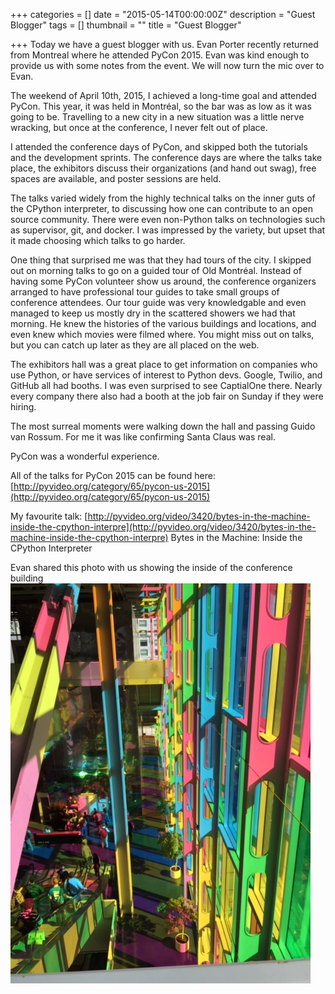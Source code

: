 +++
categories = []
date = "2015-05-14T00:00:00Z"
description = "Guest Blogger"
tags = []
thumbnail = ""
title = "Guest Blogger"

+++
Today we have a guest blogger with us. Evan Porter recently returned from Montreal where he attended PyCon 2015. Evan was kind enough to provide us with some notes from the event. We will now turn the mic over to Evan.

The weekend of April 10th, 2015, I achieved a long-time goal and attended PyCon. This year, it was held in Montréal, so the bar was as low as it was going to be. Travelling to a new city in a new situation was a little nerve wracking, but once at the conference, I never felt out of place.

I attended the conference days of PyCon, and skipped both the tutorials and the development sprints. The conference days are where the talks take place, the exhibitors discuss their organizations (and hand out swag), free spaces are available, and poster sessions are held.

The talks varied widely from the highly technical talks on the inner guts of the CPython interpreter, to discussing how one can contribute to an open source community. There were even non-Python talks on technologies such as supervisor, git, and docker. I was impressed by the variety, but upset that it made choosing which talks to go harder.

One thing that surprised me was that they had tours of the city. I skipped out on morning talks to go on a guided tour of Old Montréal. Instead of having some PyCon volunteer show us around, the conference organizers arranged to have professional tour guides to take small groups of conference attendees. Our tour guide was very knowledgable and even managed to keep us mostly dry in the scattered showers we had that morning. He knew the histories of the various buildings and locations, and even knew which movies were filmed where. You might miss out on talks, but you can catch up later as they are all placed on the web.

The exhibitors hall was a great place to get information on companies who use Python, or have services of interest to Python devs. Google, Twilio, and GitHub all had booths. I was even surprised to see CaptialOne there. Nearly every company there also had a booth at the job fair on Sunday if they were hiring.

The most surreal moments were walking down the hall and passing Guido van Rossum. For me it was like confirming Santa Claus was real.

PyCon was a wonderful experience.

All of the talks for PyCon 2015 can be found here: [http://pyvideo.org/category/65/pycon-us-2015](http://pyvideo.org/category/65/pycon-us-2015)

My favourite talk: [http://pyvideo.org/video/3420/bytes-in-the-machine-inside-the-cpython-interpre](http://pyvideo.org/video/3420/bytes-in-the-machine-inside-the-cpython-interpre) Bytes in the Machine: Inside the CPython Interpreter

Evan shared this photo with us showing the inside of the conference building![](/uploads/2017/04/24/crazy_evan.jpg)

